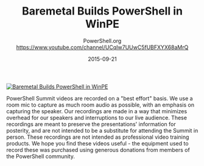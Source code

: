 ﻿---
title: Baremetal Builds PowerShell in WinPE
date: 2015-09-21
tags: PowerShellOrg, Summit, Europe, English, Conference, Powershell Summit Europe 2015
author: PowerShell.org https://www.youtube.com/channel/UCqIw7UUwC5fUBFXYX68aMrQ
---

[![Baremetal Builds PowerShell in WinPE](https://i1.ytimg.com/vi/P5i3nesmAaU/hqdefault.jpg "Baremetal Builds PowerShell in WinPE")](https://www.youtube.com/watch?v=P5i3nesmAaU)

PowerShell Summit videos are recorded on a "best effort" basis. We use a room mic to capture as much room audio as possible, with an emphasis on capturing the speaker. Our recordings are made in a way that minimizes overhead for our speakers and interruptions to our live audience. These recordings are meant to preserve the presentations' information for posterity, and are not intended to be a substitute for attending the Summit in person. These recordings are not intended as professional video training products. We hope you find these videos useful - the equipment used to record these was purchased using generous donations from members of the PowerShell community.
